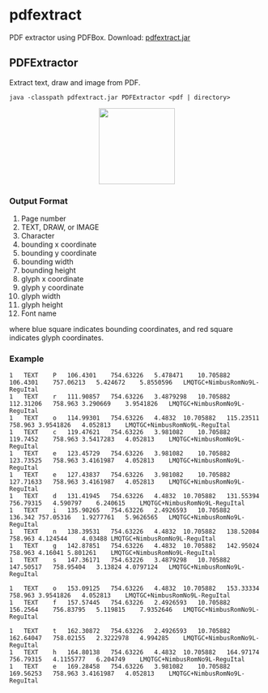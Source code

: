 # pdfextract
PDF extractor using PDFBox.
Download: [pdfextract.jar](https://cl.naist.jp/~shindo/pdfextract.jar)

## PDFExtractor
Extract text, draw and image from PDF.
```
java -classpath pdfextract.jar PDFExtractor <pdf | directory>
```

<p align="center"><img src="https://github.com/paperai/pdfextract/blob/master/PDFExtractor.png" width="150"></p>

### Output Format
1. Page number
1. TEXT, DRAW, or IMAGE
1. Character
1. bounding x coordinate
1. bounding y coordinate
1. bounding width
1. bounding height
1. glyph x coordinate
1. glyph y coordinate
1. glyph width
1. glyph height
1. Font name

where blue square indicates bounding coordinates, and red square indicates glyph coordinates.

### Example
```
1	TEXT	P	106.4301	754.63226	5.478471	10.705882	106.4301	757.06213	5.424672	5.8550596	LMQTGC+NimbusRomNo9L-ReguItal
1	TEXT	r	111.90857	754.63226	3.4879298	10.705882	112.31206	758.963	3.290669	3.9541826	LMQTGC+NimbusRomNo9L-ReguItal
1	TEXT	o	114.99301	754.63226	4.4832	10.705882	115.23511	758.963	3.9541826	4.052813	LMQTGC+NimbusRomNo9L-ReguItal
1	TEXT	c	119.47621	754.63226	3.981082	10.705882	119.7452	758.963	3.5417283	4.052813	LMQTGC+NimbusRomNo9L-ReguItal
1	TEXT	e	123.45729	754.63226	3.981082	10.705882	123.73525	758.963	3.4161987	4.052813	LMQTGC+NimbusRomNo9L-ReguItal
1	TEXT	e	127.43837	754.63226	3.981082	10.705882	127.71633	758.963	3.4161987	4.052813	LMQTGC+NimbusRomNo9L-ReguItal
1	TEXT	d	131.41945	754.63226	4.4832	10.705882	131.55394	756.79315	4.590797	6.240615	LMQTGC+NimbusRomNo9L-ReguItal
1	TEXT	i	135.90265	754.63226	2.4926593	10.705882	136.342	757.05316	1.9277761	5.9626565	LMQTGC+NimbusRomNo9L-ReguItal
1	TEXT	n	138.39531	754.63226	4.4832	10.705882	138.52084	758.963	4.124544	4.03488	LMQTGC+NimbusRomNo9L-ReguItal
1	TEXT	g	142.87851	754.63226	4.4832	10.705882	142.95024	758.963	4.16041	5.801261	LMQTGC+NimbusRomNo9L-ReguItal
1	TEXT	s	147.36171	754.63226	3.4879298	10.705882	147.50517	758.95404	3.13824	4.0797124	LMQTGC+NimbusRomNo9L-ReguItal

1	TEXT	o	153.09125	754.63226	4.4832	10.705882	153.33334	758.963	3.9541826	4.052813	LMQTGC+NimbusRomNo9L-ReguItal
1	TEXT	f	157.57445	754.63226	2.4926593	10.705882	156.2564	756.83795	5.119815	7.9352646	LMQTGC+NimbusRomNo9L-ReguItal

1	TEXT	t	162.30872	754.63226	2.4926593	10.705882	162.64047	758.02155	2.3222978	4.994285	LMQTGC+NimbusRomNo9L-ReguItal
1	TEXT	h	164.80138	754.63226	4.4832	10.705882	164.97174	756.79315	4.1155777	6.204749	LMQTGC+NimbusRomNo9L-ReguItal
1	TEXT	e	169.28458	754.63226	3.981082	10.705882	169.56253	758.963	3.4161987	4.052813	LMQTGC+NimbusRomNo9L-ReguItal
```
